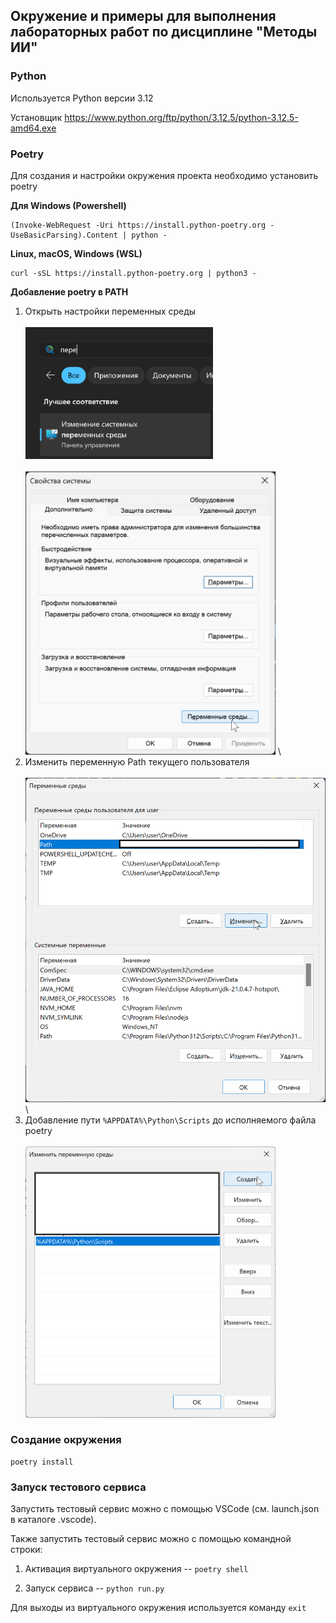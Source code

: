 ## Окружение и примеры для выполнения лабораторных работ по дисциплине "Методы ИИ"

### Python

Используется Python версии 3.12

Установщик https://www.python.org/ftp/python/3.12.5/python-3.12.5-amd64.exe

### Poetry

Для создания и настройки окружения проекта необходимо установить poetry

**Для Windows (Powershell)**

```
(Invoke-WebRequest -Uri https://install.python-poetry.org -UseBasicParsing).Content | python -
```

**Linux, macOS, Windows (WSL)**

```
curl -sSL https://install.python-poetry.org | python3 -
```

**Добавление poetry в PATH**

1. Открыть настройки переменных среды \
    \
   <img src="docs/path1.png" width="300"> \
    \
   <img src="docs/path2.png" width="400"> \
2. Изменить переменную Path текущего пользователя \
    \
   <img src="docs/path3.png" width="500"> \
3. Добавление пути `%APPDATA%\Python\Scripts` до исполняемого файла poetry \
    \
   <img src="docs/path4.png" width="400">

### Создание окружения

```
poetry install
```

### Запуск тестового сервиса

Запустить тестовый сервис можно с помощью VSCode (см. launch.json в каталоге .vscode).

Также запустить тестовый сервис можно с помощью командной строки:

1. Активация виртуального окружения -- `poetry shell`

2. Запуск сервиса -- `python run.py`

Для выходы из виртуального окружения используется команду `exit`

